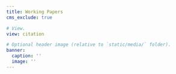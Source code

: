 ```yaml
---
title: Working Papers
cms_exclude: true

# View.
view: citation

# Optional header image (relative to `static/media/` folder).
banner:
  caption: ''
  image: ''
---
```

